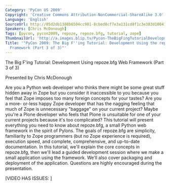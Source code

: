 ```yaml
---
Category: 'PyCon US 2009'
Copyright: 'Creative Commons Attribution-NonCommercial-ShareAlike 3.0'
Language: 'English'
SourceUrl: http://05d2db1380b6504cc981-8cbed8cf7e3a131cd8f1c3e383d10041.r93.cf2.rackcdn.com/pycon-us-2009/183_pycon-2009-the-big-f-ing-tutorial-development-using-the-repoze-bfg-web-framework-part-3-of-3.mp4
Speakers: [Chris McDonough]
Tags: [pycon, pycon2009, repoze, repoze.bfg, tutorial, zope]
ThumbnailUrl: 'http://a.images.blip.tv/Pycon-TheBigFingTutorialDevelopmentUsingTheRepozebfgWebFramew545-594.jpg'
Title: '"PyCon 2009: The Big F''ing Tutorial: Development Using the repoze.bfg Web
  Framework (Part 3 of 3)"'
---
```

The Big F'ing Tutorial: Development Using repoze.bfg Web Framework (Part 3 of
3)

  
Presented by Chris McDonough

  
Are you a Python web developer who thinks there might be some great stuff
hidden away in Zope but you consider it inaccessible to you because you feel
that Zope imposes too many foreign concepts for your tastes? Are you a more-
or-less happy Zope developer that has the nagging feeling that much of Zope is
unnecessary "baggage" on your current project? Maybe you're a Plone developer
who feels that Plone is unsuitable for one of your current projects because
it's too complicated? This tutorial will present everything you need to know
about repoze.bfg, a small Python web framework in the spirit of Pylons. The
goals of repoze.bfg are simplicity, familiarity to Zope programmers (but no
Zope experience is required), execution speed, and complete, comprehensive,
and up-to-date documentation. In this tutorial, we'll explain the core
concepts in repoze.bfg, then we'll lead a guided development session where we
make a small application using the framework. We'll also cover packaging and
deployment of the application. Questions are highly encouraged during the
presentation.

  
[VIDEO HAS ISSUES: ]

